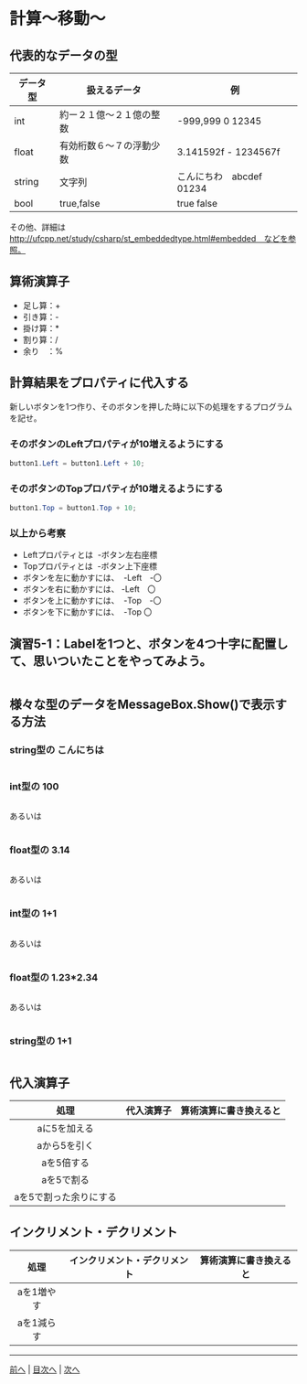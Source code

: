 # 計算～移動～

## 代表的なデータの型
|データ型|扱えるデータ|例|
|-------|-----------|--|
|int    |約ー２１億～２１億の整数|-999,999 0 12345|
|float  |有効桁数６～７の浮動少数|3.141592f - 1234567f|
|string |文字列   |こんにちわ　abcdef 01234 |
|bool   |true,false |true  false|

その他、詳細は http://ufcpp.net/study/csharp/st_embeddedtype.html#embedded　などを参照。

## 算術演算子
- 足し算：+
- 引き算：-
- 掛け算：*
- 割り算：/
- 余り　：%

## 計算結果をプロパティに代入する
新しいボタンを1つ作り、そのボタンを押した時に以下の処理をするプログラムを記せ。

### そのボタンのLeftプロパティが10増えるようにする
```cs
button1.Left = button1.Left + 10;

```

### そのボタンのTopプロパティが10増えるようにする
```cs
button1.Top = button1.Top + 10;

```

### 以上から考察
- Leftプロパティとは
  -ボタン左右座標
- Topプロパティとは
  -ボタン上下座標
- ボタンを左に動かすには、
  -Left　-〇
- ボタンを右に動かすには、
  -Left　〇
- ボタンを上に動かすには、
  -Top　-〇
- ボタンを下に動かすには、
  -Top 〇

## 演習5-1：Labelを1つと、ボタンを4つ十字に配置して、思いついたことをやってみよう。

```cs

```

## 様々な型のデータをMessageBox.Show()で表示する方法
### string型の こんにちは
```cs

```

### int型の 100
```cs

```

あるいは

```cs
```

### float型の 3.14
```cs

```

あるいは

```cs

```

### int型の 1+1
```cs

```

あるいは

```cs

```

### float型の 1.23*2.34
```cs

```

あるいは

```cs

```

### string型の 1+1
```cs

```

## 代入演算子
|処理                   |代入演算子|算術演算に書き換えると|
|:---------------------:|---------|-------------------|
|aに5を加える            |         |                   |
|aから5を引く           |         |                   |
|aを5倍する             |         |                   |
|aを5で割る             |         |                   |
|aを5で割った余りにする   |         |                   |

## インクリメント・デクリメント
|処理      |インクリメント・デクリメント|算術演算に書き換えると|
|:-------:|--------------------------|----------------------|
|aを1増やす|                          |                   |		
|aを1減らす|	                      |                   |

---

[前へ](04.md) | [目次へ](README.md#%E7%9B%AE%E6%AC%A1) | [次へ](06.md)
